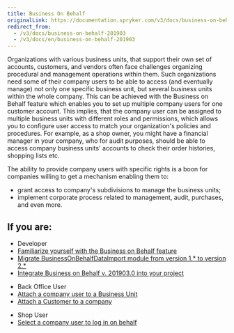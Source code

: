 ```yaml
---
title: Business On Behalf
originalLink: https://documentation.spryker.com/v3/docs/business-on-behalf-201903
redirect_from:
  - /v3/docs/business-on-behalf-201903
  - /v3/docs/en/business-on-behalf-201903
---
```


Organizations with various business units, that support their own set of accounts, customers, and vendors often face challenges organizing procedural and management operations within them. Such organizations need some of their company users to be able to access (and eventually manage) not only one specific business unit, but several business units within the whole company. This can be achieved with the Business on Behalf feature which enables you to set up multiple company users for one customer account. This implies, that the company user can be assigned to multiple business units with different roles and permissions, which allows you to configure user access to match your organization's policies and procedures. For example, as a shop owner, you might have a financial manager in your company, who for audit purposes, should be able to access company business units' accounts to check their order histories, shopping lists etc.

The ability to provide company users with specific rights is a boon for companies willing to get a mechanism enabling them to:

* grant access to company's subdivisions to manage the business units;
* implement corporate process related to management, audit, purchases, and even more.

## If you are:

<div class="mr-container">
    <div class="mr-list-container">
        <!-- col1 -->
        <div class="mr-col">
            <ul class="mr-list mr-list-green">
                <li class="mr-title">Developer</li>
                <li><a href="https://documentation.spryker.com/v4/docs/business-on-behalf-feature-overview-201903" class="mr-link">Familiarize yourself with the Business on Behalf feature</a></li>
                <li><a href="https://documentation.spryker.com/v4/docs/mg-business-on-behalf-data-import#upgrading-from-version-1-1-0-to-version-2-0-0" class="mr-link">Migrate BusinessOnBehalfDataImport module from version 1.* to version 2.*</a></li>
                <li><a href="https://documentation.spryker.com/v3/docs/company-account-integration-201907" class="mr-link">Integrate Business on Behalf v. 201903.0 into your project</a></li>
            </ul>
        </div>
         <!-- col2 -->
        <div class="mr-col">
            <ul class="mr-list mr-list-blue">
                <li class="mr-title"> Back Office User</li>
                <li><a href="https://documentation.spryker.com/v4/docs/managing-company-users#attaching-a-company-user-to-a-business-unit" class="mr-link">Attach a company user to a Business Unit</a></li>
                <li><a href="https://documentation.spryker.com/v4/docs/customers-reference-information#b2b--attach-customer-to-company-page" class="mr-link">Attach a Customer to a company</a></li>
               </ul>
        </div>
        <!-- col3 -->
        <div class="mr-col">
            <ul class="mr-list mr-list-red">
                <li class="mr-title">Shop User</li>
                <li><a href="https://documentation.spryker.com/v4/docs/business-on-behalf-shop-guide" class="mr-link">Select a company user to log in on behalf</a></li>
            </ul>
        </div>
        </div>
</div>
